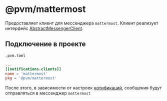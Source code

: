 # @pvm/mattermost

Предоставляет клиент для мессенджера `mattermost`. Клиент реализует интерфейс [AbstractMessengerClient](api/classes/pvm_notifications.AbstractMessengerClient.md).

## Подключение в проекте

`.pvm.toml`
```toml
...
[[notifications.clients]]
name = 'mattermost'
pkg = '@pvm/mattermost'
```
После этого, в зависимости от настроек [нотификаций](api/interfaces/pvm_core.Config.md#notifications), сообщения будут отправляться
в мессенджер `mattermost`